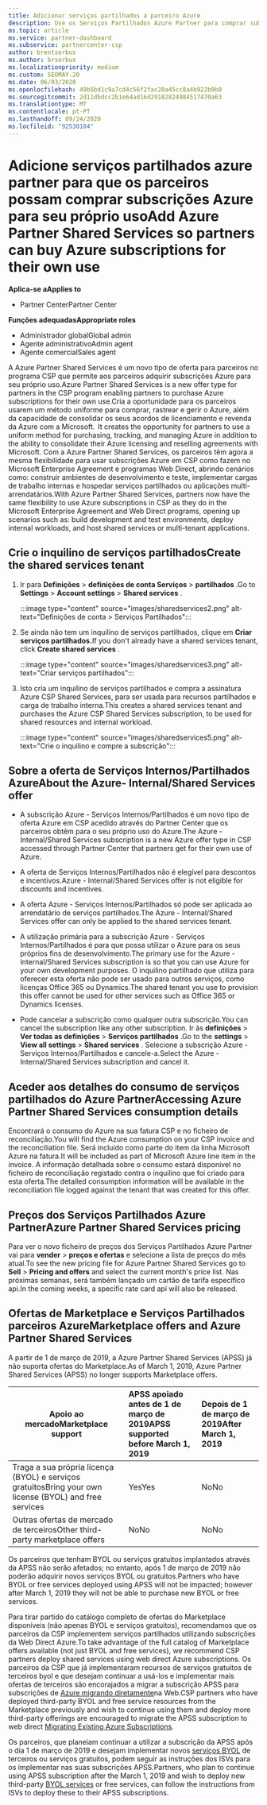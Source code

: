 ```yaml
---
title: Adicionar serviços partilhados a parceiro Azure
description: Use os Serviços Partilhados Azure Partner para comprar subscrições Azure para seu próprio uso, e para ter um método uniforme para comprar, rastrear e gerir a Azure.
ms.topic: article
ms.service: partner-dashboard
ms.subservice: partnercenter-csp
author: brentserbus
ms.author: brserbus
ms.localizationpriority: medium
ms.custom: SEOMAY.20
ms.date: 06/03/2020
ms.openlocfilehash: 49b5bd1c9a7cd4c56f2fac28a45cc8a4b922b9b0
ms.sourcegitcommit: 2d11dbdcc2b1e64ad16d29182824984517470a63
ms.translationtype: MT
ms.contentlocale: pt-PT
ms.lasthandoff: 09/24/2020
ms.locfileid: "92530104"
---
```

# <a name="add-azure-partner-shared-services-so-partners-can-buy-azure-subscriptions-for-their-own-use"></a><span data-ttu-id="f0e0d-103">Adicione serviços partilhados azure partner para que os parceiros possam comprar subscrições Azure para seu próprio uso</span><span class="sxs-lookup"><span data-stu-id="f0e0d-103">Add Azure Partner Shared Services so partners can buy Azure subscriptions for their own use</span></span>

<span data-ttu-id="f0e0d-104">**Aplica-se a**</span><span class="sxs-lookup"><span data-stu-id="f0e0d-104">**Applies to**</span></span>

- <span data-ttu-id="f0e0d-105">Partner Center</span><span class="sxs-lookup"><span data-stu-id="f0e0d-105">Partner Center</span></span>
 
<span data-ttu-id="f0e0d-106">**Funções adequadas**</span><span class="sxs-lookup"><span data-stu-id="f0e0d-106">**Appropriate roles**</span></span>

- <span data-ttu-id="f0e0d-107">Administrador global</span><span class="sxs-lookup"><span data-stu-id="f0e0d-107">Global admin</span></span>
- <span data-ttu-id="f0e0d-108">Agente administrativo</span><span class="sxs-lookup"><span data-stu-id="f0e0d-108">Admin agent</span></span>
- <span data-ttu-id="f0e0d-109">Agente comercial</span><span class="sxs-lookup"><span data-stu-id="f0e0d-109">Sales agent</span></span>

<span data-ttu-id="f0e0d-110">A Azure Partner Shared Services é um novo tipo de oferta para parceiros no programa CSP que permite aos parceiros adquirir subscrições Azure para seu próprio uso.</span><span class="sxs-lookup"><span data-stu-id="f0e0d-110">Azure Partner Shared Services is a new offer type for partners in the CSP program enabling partners to purchase Azure subscriptions for their own use.</span></span><span data-ttu-id="f0e0d-111">Cria a oportunidade para os parceiros usarem um método uniforme para comprar, rastrear e gerir o Azure, além da capacidade de consolidar os seus acordos de licenciamento e revenda da Azure com a Microsoft.</span><span class="sxs-lookup"><span data-stu-id="f0e0d-111">  It creates the opportunity for partners to use a uniform method for purchasing, tracking, and managing Azure in addition to the ability to consolidate their Azure licensing and reselling agreements with Microsoft.</span></span> <span data-ttu-id="f0e0d-112">Com a Azure Partner Shared Services, os parceiros têm agora a mesma flexibilidade para usar subscrições Azure em CSP como fazem no Microsoft Enterprise Agreement e programas Web Direct, abrindo cenários como: construir ambientes de desenvolvimento e teste, implementar cargas de trabalho internas e hospedar serviços partilhados ou aplicações multi-arrendatários.</span><span class="sxs-lookup"><span data-stu-id="f0e0d-112">With Azure Partner Shared Services, partners now have the same flexibility to use Azure subscriptions in CSP as they do in the Microsoft Enterprise Agreement and Web Direct programs, opening up scenarios such as:  build development and test environments, deploy internal workloads, and host shared services or multi-tenant applications.</span></span>  

## <a name="create-the-shared-services-tenant"></a><span data-ttu-id="f0e0d-113">Crie o inquilino de serviços partilhados</span><span class="sxs-lookup"><span data-stu-id="f0e0d-113">Create the shared services tenant</span></span>

1. <span data-ttu-id="f0e0d-114">Ir para **Definições**  >  **definições de conta Serviços**  >  **partilhados** .</span><span class="sxs-lookup"><span data-stu-id="f0e0d-114">Go to **Settings** > **Account settings** > **Shared services** .</span></span>

   :::image type="content" source="images/sharedservices2.png" alt-text="Definições de conta > Serviços Partilhados":::

2. <span data-ttu-id="f0e0d-116">Se ainda não tem um inquilino de serviços partilhados, clique em **Criar serviços partilhados.**</span><span class="sxs-lookup"><span data-stu-id="f0e0d-116">If you don't already have a shared services tenant, click **Create shared services** .</span></span>

   :::image type="content" source="images/sharedservices3.png" alt-text="Criar serviços partilhados":::

3. <span data-ttu-id="f0e0d-118">Isto cria um inquilino de serviços partilhados e compra a assinatura Azure CSP Shared Services, para ser usada para recursos partilhados e carga de trabalho interna.</span><span class="sxs-lookup"><span data-stu-id="f0e0d-118">This creates a shared services tenant and purchases the Azure CSP Shared Services subscription, to be used for shared resources and internal workload.</span></span>

   :::image type="content" source="images/sharedservices5.png" alt-text="Crie o inquilino e compre a subscrição":::

## <a name="about-the-azure--internalshared-services-offer"></a><span data-ttu-id="f0e0d-120">Sobre a oferta de Serviços Internos/Partilhados Azure</span><span class="sxs-lookup"><span data-stu-id="f0e0d-120">About the Azure- Internal/Shared Services offer</span></span>

- <span data-ttu-id="f0e0d-121">A subscrição Azure - Serviços Internos/Partilhados é um novo tipo de oferta Azure em CSP acedido através do Partner Center que os parceiros obtêm para o seu próprio uso do Azure.</span><span class="sxs-lookup"><span data-stu-id="f0e0d-121">The Azure - Internal/Shared Services subscription is a new Azure offer type in CSP accessed through Partner Center that partners get for their own use of Azure.</span></span>

- <span data-ttu-id="f0e0d-122">A oferta de Serviços Internos/Partilhados não é elegível para descontos e incentivos.</span><span class="sxs-lookup"><span data-stu-id="f0e0d-122">Azure - Internal/Shared Services offer is not eligible for discounts and incentives.</span></span>

- <span data-ttu-id="f0e0d-123">A oferta Azure - Serviços Internos/Partilhados só pode ser aplicada ao arrendatário de serviços partilhados.</span><span class="sxs-lookup"><span data-stu-id="f0e0d-123">The Azure - Internal/Shared Services offer can only be applied to the shared services tenant.</span></span>

- <span data-ttu-id="f0e0d-124">A utilização primária para a subscrição Azure - Serviços Internos/Partilhados é para que possa utilizar o Azure para os seus próprios fins de desenvolvimento.</span><span class="sxs-lookup"><span data-stu-id="f0e0d-124">The primary use for the Azure - Internal/Shared Services subscription is so that you can use Azure for your own development purposes.</span></span> <span data-ttu-id="f0e0d-125">O inquilino partilhado que utiliza para oferecer esta oferta não pode ser usado para outros serviços, como licenças Office 365 ou Dynamics.</span><span class="sxs-lookup"><span data-stu-id="f0e0d-125">The shared tenant you use to provision this offer cannot be used for other services such as Office 365 or Dynamics licenses.</span></span>

- <span data-ttu-id="f0e0d-126">Pode cancelar a subscrição como qualquer outra subscrição.</span><span class="sxs-lookup"><span data-stu-id="f0e0d-126">You can cancel the subscription like any other subscription.</span></span> <span data-ttu-id="f0e0d-127">Ir às **definições**  >  **Ver todas as definições**  >  **Serviços partilhados** .</span><span class="sxs-lookup"><span data-stu-id="f0e0d-127">Go to the **settings** > **View all settings** > **Shared services** .</span></span> <span data-ttu-id="f0e0d-128">Selecione a subscrição Azure - Serviços Internos/Partilhados e cancele-a.</span><span class="sxs-lookup"><span data-stu-id="f0e0d-128">Select the Azure - Internal/Shared Services subscription and cancel it.</span></span>

## <a name="accessing-azure-partner-shared-services-consumption-details"></a><span data-ttu-id="f0e0d-129">Aceder aos detalhes do consumo de serviços partilhados do Azure Partner</span><span class="sxs-lookup"><span data-stu-id="f0e0d-129">Accessing Azure Partner Shared Services consumption details</span></span>

<span data-ttu-id="f0e0d-130">Encontrará o consumo do Azure na sua fatura CSP e no ficheiro de reconciliação.</span><span class="sxs-lookup"><span data-stu-id="f0e0d-130">You will find the Azure consumption on your CSP invoice and the reconciliation file.</span></span> <span data-ttu-id="f0e0d-131">Será incluído como parte do item da linha Microsoft Azure na fatura.</span><span class="sxs-lookup"><span data-stu-id="f0e0d-131">It will be included as part of Microsoft Azure line item in the invoice.</span></span> <span data-ttu-id="f0e0d-132">A informação detalhada sobre o consumo estará disponível no ficheiro de reconciliação registado contra o inquilino que foi criado para esta oferta.</span><span class="sxs-lookup"><span data-stu-id="f0e0d-132">The detailed consumption information will be available in the reconciliation file logged against the tenant that was created for this offer.</span></span>

## <a name="azure-partner-shared-services-pricing"></a><span data-ttu-id="f0e0d-133">Preços dos Serviços Partilhados Azure Partner</span><span class="sxs-lookup"><span data-stu-id="f0e0d-133">Azure Partner Shared Services pricing</span></span>

<span data-ttu-id="f0e0d-134">Para ver o novo ficheiro de preços dos Serviços Partilhados Azure Partner vai para **vender**  >  **preços e ofertas** e selecione a lista de preços do mês atual.</span><span class="sxs-lookup"><span data-stu-id="f0e0d-134">To see the new pricing file for Azure Partner Shared Services go to **Sell** > **Pricing and offers** and select the current month's price list.</span></span> <span data-ttu-id="f0e0d-135">Nas próximas semanas, será também lançado um cartão de tarifa específico api.</span><span class="sxs-lookup"><span data-stu-id="f0e0d-135">In the coming weeks, a specific rate card api will also be released.</span></span>

## <a name="marketplace-offers-and-azure-partner-shared-services"></a><span data-ttu-id="f0e0d-136">Ofertas de Marketplace e Serviços Partilhados parceiros Azure</span><span class="sxs-lookup"><span data-stu-id="f0e0d-136">Marketplace offers and Azure Partner Shared Services</span></span>

<span data-ttu-id="f0e0d-137">A partir de 1 de março de 2019, a Azure Partner Shared Services (APSS) já não suporta ofertas do Marketplace.</span><span class="sxs-lookup"><span data-stu-id="f0e0d-137">As of March 1, 2019, Azure Partner Shared Services (APSS) no longer supports Marketplace offers.</span></span>

|<span data-ttu-id="f0e0d-138">**Apoio ao mercado**</span><span class="sxs-lookup"><span data-stu-id="f0e0d-138">**Marketplace support**</span></span>   |<span data-ttu-id="f0e0d-139">**APSS apoiado antes de 1 de março de 2019**</span><span class="sxs-lookup"><span data-stu-id="f0e0d-139">**APSS supported before March 1, 2019**</span></span>|<span data-ttu-id="f0e0d-140">**Depois de 1 de março de 2019**</span><span class="sxs-lookup"><span data-stu-id="f0e0d-140">**After March 1, 2019**</span></span>|
|---------------------------|:----------------------------|:-------------------|
|<span data-ttu-id="f0e0d-141">Traga a sua própria licença (BYOL) e serviços gratuitos</span><span class="sxs-lookup"><span data-stu-id="f0e0d-141">Bring your own license (BYOL) and free services</span></span>   | <span data-ttu-id="f0e0d-142">Yes</span><span class="sxs-lookup"><span data-stu-id="f0e0d-142">Yes</span></span>   | <span data-ttu-id="f0e0d-143">No</span><span class="sxs-lookup"><span data-stu-id="f0e0d-143">No</span></span>|
|<span data-ttu-id="f0e0d-144">Outras ofertas de mercado de terceiros</span><span class="sxs-lookup"><span data-stu-id="f0e0d-144">Other third-party marketplace offers</span></span>   | <span data-ttu-id="f0e0d-145">No</span><span class="sxs-lookup"><span data-stu-id="f0e0d-145">No</span></span>   |<span data-ttu-id="f0e0d-146">No</span><span class="sxs-lookup"><span data-stu-id="f0e0d-146">No</span></span>|

<span data-ttu-id="f0e0d-147">Os parceiros que tenham BYOL ou serviços gratuitos implantados através da APSS não serão afetados; no entanto, após 1 de março de 2019 não poderão adquirir novos serviços BYOL ou gratuitos.</span><span class="sxs-lookup"><span data-stu-id="f0e0d-147">Partners who have BYOL or free services deployed using APSS will not be impacted; however after March 1, 2019 they will not be able to purchase new BYOL or free services.</span></span>

<span data-ttu-id="f0e0d-148">Para tirar partido do catálogo completo de ofertas do Marketplace disponíveis (não apenas BYOL e serviços gratuitos), recomendamos que os parceiros da CSP implementem serviços partilhados utilizando subscrições da Web Direct Azure.</span><span class="sxs-lookup"><span data-stu-id="f0e0d-148">To take advantage of the full catalog of Marketplace offers available (not just BYOL and free services), we recommend CSP partners deploy shared services using web direct Azure subscriptions.</span></span>  <span data-ttu-id="f0e0d-149">Os parceiros da CSP que já implementaram recursos de serviços gratuitos de terceiros byol e que desejam continuar a usá-los e implementar mais ofertas de terceiros são encorajados a migrar a subscrição APSS para subscrições de [Azure migrando diretamente](/azure/cloud-solution-provider/migration/migration#migrating-existing-azure-subscriptions)na Web.</span><span class="sxs-lookup"><span data-stu-id="f0e0d-149">CSP partners who have deployed third-party BYOL and free service resources from the Marketplace previously and wish to continue using them and deploy more third-party offerings are encouraged to migrate the APSS subscription to web direct [Migrating Existing Azure Subscriptions](/azure/cloud-solution-provider/migration/migration#migrating-existing-azure-subscriptions).</span></span>

<span data-ttu-id="f0e0d-150">Os parceiros, que planeiam continuar a utilizar a subscrição da APSS após o dia 1 de março de 2019 e desejam implementar novos [serviços BYOL](https://azuremarketplace.microsoft.com/marketplace/apps?filters=byol) de terceiros ou serviços gratuitos, podem seguir as instruções dos ISVs para os implementar nas suas subscrições APSS.</span><span class="sxs-lookup"><span data-stu-id="f0e0d-150">Partners, who plan to continue using APSS subscription after the March 1, 2019 and wish to deploy new third-party [BYOL services](https://azuremarketplace.microsoft.com/marketplace/apps?filters=byol) or free services, can follow the instructions from ISVs to deploy these to their APSS subscriptions.</span></span>
